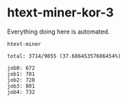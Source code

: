 # htext-miner-kor-3

Everything doing here is automated.

```
htext-miner

total: 3714/9855 (37.68645357686454%)

job0: 672
job1: 781
job2: 728
job3: 801
job4: 732
```
